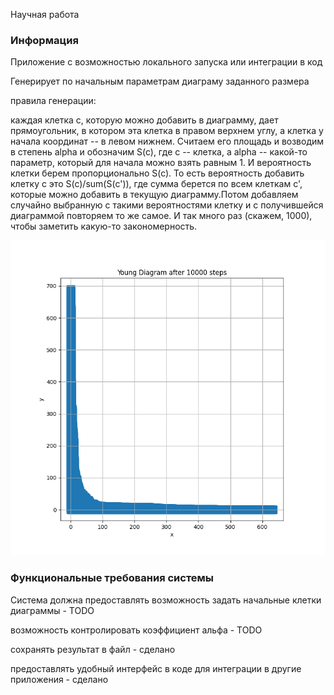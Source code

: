 Научная работа

### Информация

Приложение с возможностью локального запуска или интеграции в код

Генерирует по начальным параметрам диаграму заданного размера

правила генерации:

каждая клетка c, которую можно добавить в диаграмму, дает прямоугольник, в котором эта клетка в правом верхнем углу, а клетка у начала координат -- в левом нижнем. Считаем его площадь и возводим в степень alpha и обозначим S(c), где c -- клетка, а alpha -- какой-то параметр, который для начала можно взять равным 1. И вероятность клетки берем пропорционально S(c). То есть вероятность добавить клетку c это S(c)/sum(S(c')), где сумма берется по всем клеткам c', которые можно добавить в текущую диаграмму.Потом добавляем случайно выбранную с такими вероятностями клетку и с получившейся диаграммой повторяем то же самое. И так много раз (скажем, 1000), чтобы заметить какую-то закономерность.

![alt text](https://github.com/p0ntific/-/blob/main/diagram.png?raw=true)

### Функциональные требования системы

Система должна предоставлять возможность задать начальные клетки диаграммы - TODO

возможность контролировать коэффициент альфа - TODO

сохранять результат в файл - сделано

предоставлять удобный интерфейс в коде для интеграции в другие приложения - сделано
